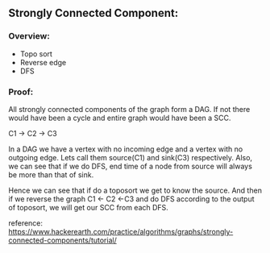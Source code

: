 ## Strongly Connected Component:

### Overview:
- Topo sort
- Reverse edge
- DFS

### Proof:
All strongly connected components of the graph form a DAG. If not there would have been a cycle and entire graph would have been a SCC.

C1 -> C2 -> C3

In a DAG we have a vertex with no incoming edge and a vertex with no outgoing edge. Lets call them source(C1) and sink(C3) respectively.
Also, we can see that if we do DFS, end time of a node from source will always be more than that of sink.

Hence we can see that if do a toposort we get to know the source.
And then if we reverse the graph C1 <- C2 <-C3 and do DFS according to the output of toposort, we will get our SCC from each DFS.

reference: https://www.hackerearth.com/practice/algorithms/graphs/strongly-connected-components/tutorial/
